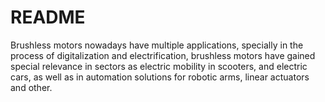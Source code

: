 # README

Brushless motors nowadays have multiple applications, specially in the process of digitalization and electrification, brushless motors have gained special relevance in sectors as electric mobility in scooters, and electric cars, as well as in automation solutions for robotic arms, linear actuators and other. 
